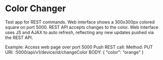 # Color Changer
Test app for REST commands. 
Web interface shows a 300x300px colored square on port 5000. 
REST API accepts changes to the color. 
Web interface uses JS and AJAX to auto refresh, reflecting any new updates pushed via the REST API. 

Example: 
Access web page over port 5000
Push REST call: 
Method: PUT
URI: <ip>:5000/api/v1/device/id/changeColor
BODY: 
{
    "color": "orange"
}
